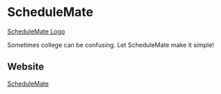 # ScheduleMate

[ScheduleMate Logo](/app/src/main/res/drawable/schedulemate_logo.png)

Sometimes college can be confusing. Let ScheduleMate make it simple!

## Website

[ScheduleMate](https://zghazanfar922.wixsite.com/schedule-mate)
